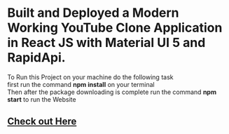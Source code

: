 # Built and Deployed a Modern Working YouTube Clone Application in React JS with Material UI 5 and RapidApi.

To Run this Project on your machine do the following task  
first run the command **npm install** on your terminal  
Then after the package downloading is complete run the command **npm start** to run the Website

## [Check out Here](https://algo-media.netlify.app/)
